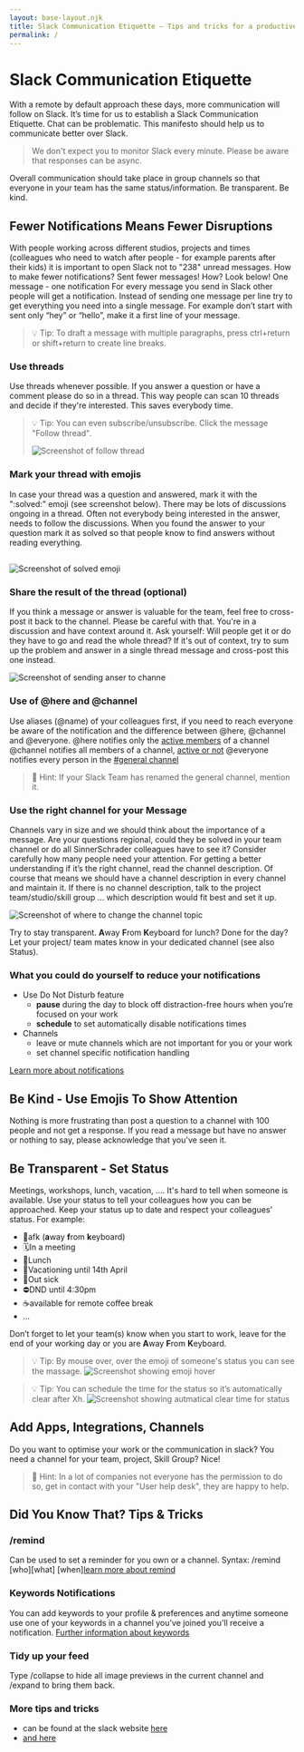 ```yaml
---
layout: base-layout.njk
title: Slack Communication Etiquette – Tips and tricks for a productive chat communication
permalink: /
---
```


# Slack Communication Etiquette

With a remote by default approach these days, more communication will follow on Slack. It’s time for us to establish a Slack Communication Etiquette.
Chat can be problematic. This manifesto should help us to communicate better over Slack.

> We don't expect you to monitor Slack every minute.
> Please be aware that responses can be async.

Overall communication should take place in group channels so that everyone in your team has the same status/information. Be transparent. Be kind.

##

## Fewer Notifications Means Fewer Disruptions

With people working across different studios, projects and times (colleagues who need to watch after people - for example parents after their kids) it is important to open Slack not to "238" unread messages. How to make fewer notifications? Sent fewer messages! How? Look below!
One message - one notification
For every message you send in Slack other people will get a notification. Instead of sending one message per line try to get everything you need into a single message. For example don’t start with sent only “hey” or “hello”, make it a first line of your message.

> 💡 Tip: To draft a message with multiple paragraphs, press ctrl+return or shift+return to create line breaks.

### Use threads

Use threads whenever possible. If you answer a question or have a comment please do so in a thread. This way people can scan 10 threads and decide if they're interested. This saves everybody time.

> 💡 Tip: You can even subscribe/unsubscribe. Click the message "Follow thread".
>
> ![Screenshot of follow thread](./img/screenshot_follow-thread.png)

### Mark your thread with emojis

In case your thread was a question and answered, mark it with the ":solved:" emoji (see screenshot below). There may be lots of discussions ongoing in a thread. Often not everybody being interested in the answer, needs to follow the discussions. When you found the answer to your question mark it as solved so that people know to find answers without reading everything.

##

![Screenshot of solved emoji](./img/screenshot_solved.png)

### Share the result of the thread (optional)

If you think a message or answer is valuable for the team, feel free to cross-post it back to the channel. Please be careful with that. You're in a discussion and have context around it. Ask yourself: Will people get it or do they have to go and read the whole thread? If it's out of context, try to sum up the problem and answer in a single thread message and cross-post this one instead.

![Screenshot of sending anser to channe](./img/screenshot_answer.png)

### Use of @here and @channel

Use aliases (@name) of your colleagues first, if you need to reach everyone be aware of the notification and the difference between @here, @channel and @everyone.
@here notifies only the [active members](https://slack.com/help/articles/201864558-Set-your-Slack-status-and-availability#availability-in-slack) of a channel
@channel notifies all members of a channel, [active or not](https://slack.com/help/articles/201864558-Set-your-Slack-status-and-availability#availability-in-slack)
@everyone notifies every person in the [#general channel](https://slack.com/help/articles/220105027-The-general-channel)

> 💎 Hint: If your Slack Team has renamed the general channel, mention it.

### Use the right channel for your Message

Channels vary in size and we should think about the importance of a message. Are your questions regional, could they be solved in your team channel or do all SinnerSchrader colleagues have to see it? Consider carefully how many people need your attention.
For getting a better understanding if it’s the right channel, read the channel description.
Of course that means we should have a channel description in every channel and maintain it. If there is no channel description, talk to the project team/studio/skill group … which description would fit best and set it up.

![Screenshot of where to change the channel topic](./img/screenshot_channel_topic.png)

Try to stay transparent. **A**way **F**rom **K**eyboard for lunch? Done for the day? Let your project/ team mates know in your dedicated channel (see also Status).

### What you could do yourself to reduce your notifications

- Use Do Not Disturb feature
  - **pause** during the day to block off distraction-free hours when you’re focused on your work
  - **schedule** to set automatically disable notifications times
- Channels
  - leave or mute channels which are not important for you or your work
  - set channel specific notification handling

[Learn more about notifications](https://slack.com/intl/en-de/help/articles/201355156-Guide-to-desktop-notifications)

## Be Kind - Use Emojis To Show Attention

Nothing is more frustrating than post a question to a channel with 100 people and not get a response. If you read a message but have no answer or nothing to say, please acknowledge that you've seen it.

## Be Transparent - Set Status

Meetings, workshops, lunch, vacation, …. It's hard to tell when someone is available. Use your status to tell your colleagues how you can be approached. Keep your status up to date and respect your colleagues' status. For example:

- 💨afk (**a**way **f**rom **k**eyboard)
- 🗓In a meeting
- 🍝Lunch
- 🌴Vacationing until 14th April
- 🤒Out sick
- ⛔️DND until 4:30pm
- ☕️available for remote coffee break
- ...

Don’t forget to let your team(s) know when you start to work, leave for the end of your working day or you are **A**way **F**rom **K**eyboard.

> 💡 Tip: By mouse over, over the emoji of someone's status you can see the massage.
> ![Screenshot showing emoji hover](./img/screenshot_hover-emoji-status.png)

> 💡 Tip: You can schedule the time for the status so it’s automatically clear after Xh.
> ![Screenshot showing autmatical clear time for status](./img/screenshot_status-time.png)

## Add Apps, Integrations, Channels

Do you want to optimise your work or the communication in slack? You need a channel for your team, project, Skill Group? Nice!

> 💎 Hint: In a lot of companies not everyone has the permission to do so, get in contact with your "User help desk", they are happy to help.

## Did You Know That? Tips & Tricks

### /remind

Can be used to set a reminder for you own or a channel. Syntax: /remind [who][what] [when][learn more about remind](https://slack.com/intl/en-gb/help/articles/208423427-Set-a-reminder)

### Keywords Notifications

You can add keywords to your profile & preferences and anytime someone use one of your keywords in a channel you’ve joined you’ll receive a notification.
[Further information about keywords](https://slack.com/intl/en-gb/help/articles/201398467-Set-up-keyword-notifications)

### Tidy up your feed

Type /collapse to hide all image previews in the current channel and /expand to bring them back.

### More tips and tricks

- can be found at the slack website [here](https://slack.com/intl/en-de/help/categories/360000049063-tips-tricks-more#tips-tricks)
- [and here](https://slack.com/intl/en-gb/slack-tips)
